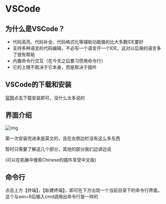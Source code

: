 # VSCode

## 为什么是VSCode？

- 代码高亮、代码补全、代码格式化等辅助功能做的比大多数IDE要好
- 支持多种语言的代码编辑，不必写一个语言开一个IDE，这对以后用的语言多了很有帮助
- 内置命令行交互（在今天之后要习惯用命令行）
- 它的上限不取决于它本身，而是取决于插件

## VSCode的下载和安装

[官网](https://code.visualstudio.com/)点击下载安装即可，没什么太多说的

## 界面介绍

![img](https://tannin-1316822731.cos.ap-nanjing.myqcloud.com/image.png)

第一次安装完进来是英文的，且在左侧边栏没有这么多东西

暂时只需要了解这几个部分，其他的部分我们边讲边说

(可以在拓展中搜索Chinese的插件享受中文版)

## 命令行

点击上方【终端】，【新建终端】，即可在下方出现一个当前目录下的命令行界面，这个与win+R后输入cmd调用出命令行是一样的
